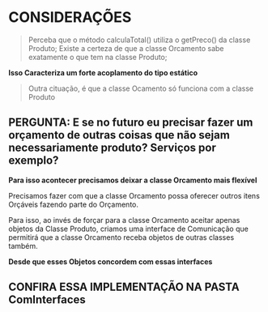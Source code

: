 # CONSIDERAÇÕES 

> Perceba que o método calculaTotal() utiliza o getPreco() da classe Produto;
> Existe a certeza de que a classe Orcamento sabe exatamente o que tem na classe Produto;

**Isso Caracteriza um forte acoplamento do tipo estático**

> Outra cituação, é que a classe Ocamento só funciona com a classe Produto

## PERGUNTA: E se no futuro eu precisar fazer um orçamento de outras coisas que não sejam necessariamente produto? Serviços por exemplo?

**Para isso acontecer precisamos deixar a classe Orcamento mais flexível**

Precisamos fazer com que a classe Orcamento possa oferecer outros itens Orçáveis fazendo parte do Orçamento.

Para isso, ao invés de forçar para a classe Orcamento aceitar apenas objetos da Classe Produto, criamos uma interface de Comunicação que permitirá que a classe Orcamento receba objetos de outras classes também.

**Desde que esses Objetos concordem com essas interfaces**

## CONFIRA ESSA IMPLEMENTAÇÃO NA PASTA ComInterfaces
